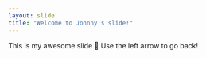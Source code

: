 ```yaml
---
layout: slide
title: "Welcome to Johnny's slide!"
---
```

This is my awesome slide :tada:
Use the left arrow to go back!
